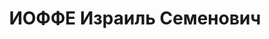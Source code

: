 ---
title: ИОФФЕ Израиль Семенович
description: "1903, Миколаївська обл., с. Високопілля, єврей, освіта вища, прож.:\
  \ смт Біловодськ, старший агроном райземвідділу \n  Військовою колегією Верховного\
  \ суду СРСР 1 грудня 1937 р. засуджений до розстрілу. Вирок виконано 2 грудня 1937\
  \ року. \n  Реабілітований у 1958 р."
---